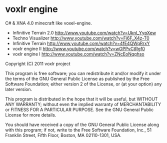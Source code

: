 # voxlr engine

C# & XNA 4.0 minecraft like voxel-engine.

* Infinitive Terrain 2.0 http://www.youtube.com/watch?v=Uknl_YypXew
* Techno Visualizer http://www.youtube.com/watch?v=Fi6F_X4z-T0
* Infinitive Terrain http://www.youtube.com/watch?v=4fE4QWqRrxY
* voxlr engine II http://www.youtube.com/watch?v=wOPPvCtRgf0
* voxlr engine I http://www.youtube.com/watch?v=ZNcEoNqqhso

Copyright (C) 2011 voxlr project

This program is free software; you can redistribute it and/or modify it under the terms of the GNU General Public License as published by the Free Software Foundation; either version 2 of the License, or (at your option) any later version.

This program is distributed in the hope that it will be useful, but WITHOUT ANY WARRANTY; without even the implied warranty of MERCHANTABILITY or FITNESS FOR A PARTICULAR PURPOSE. See the GNU General Public License for more details.

You should have received a copy of the GNU General Public License along with this program; if not, write to the Free Software Foundation, Inc., 51 Franklin Street, Fifth Floor, Boston, MA 02110-1301, USA.